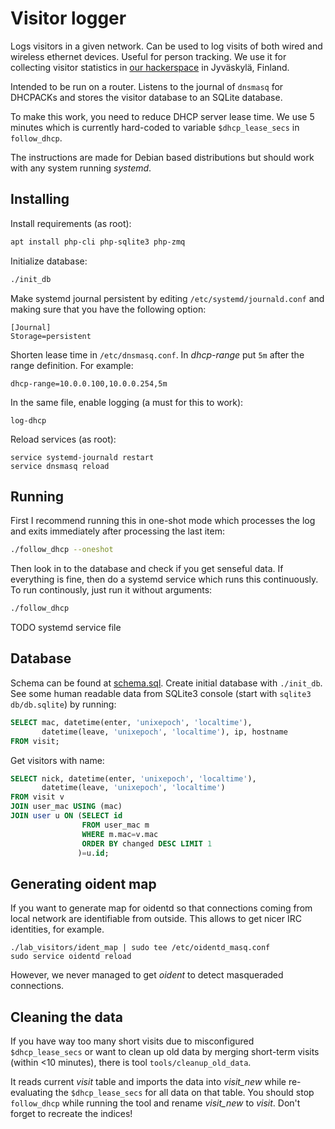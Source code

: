<!-- -*- mode: markdown; -*- -->

# Visitor logger

Logs visitors in a given network. Can be used to log visits of both
wired and wireless ethernet devices. Useful for person tracking. We
use it for collecting visitor statistics in
[our hackerspace](http://jkl.hacklab.fi) in Jyväskylä, Finland.

Intended to be run on a router. Listens to the journal of `dnsmasq`
for DHCPACKs and stores the visitor database to an SQLite database.

To make this work, you need to reduce DHCP server lease time. We use 5
minutes which is currently hard-coded to variable `$dhcp_lease_secs`
in `follow_dhcp`.

The instructions are made for Debian based distributions but should
work with any system running *systemd*.

## Installing

Install requirements (as root):

```sh
apt install php-cli php-sqlite3 php-zmq
```

Initialize database:

```sh
./init_db
```

Make systemd journal persistent by editing
`/etc/systemd/journald.conf` and making sure that you have the
following option:

	[Journal]
	Storage=persistent

Shorten lease time in `/etc/dnsmasq.conf`. In *dhcp-range* put `5m`
after the range definition. For example:

	dhcp-range=10.0.0.100,10.0.0.254,5m

In the same file, enable logging (a must for this to work):

	log-dhcp

Reload services (as root):

	service systemd-journald restart
	service dnsmasq reload

## Running

First I recommend running this in one-shot mode which processes the
log and exits immediately after processing the last item:

```sh
./follow_dhcp --oneshot
```

Then look in to the database and check if you get senseful data. If
everything is fine, then do a systemd service which runs this
continuously. To run continously, just run it without arguments:

```sh
./follow_dhcp
```

TODO systemd service file

## Database

Schema can be found at [schema.sql](schema.sql). Create initial
database with `./init_db`. See some human readable data from SQLite3
console (start with `sqlite3 db/db.sqlite`) by running:

```sql
SELECT mac, datetime(enter, 'unixepoch', 'localtime'),
       datetime(leave, 'unixepoch', 'localtime'), ip, hostname
FROM visit;
```

Get visitors with name:

```sql
SELECT nick, datetime(enter, 'unixepoch', 'localtime'),
       datetime(leave, 'unixepoch', 'localtime')
FROM visit v
JOIN user_mac USING (mac)
JOIN user u ON (SELECT id
                FROM user_mac m
                WHERE m.mac=v.mac
                ORDER BY changed DESC LIMIT 1
               )=u.id;
```

## Generating oident map

If you want to generate map for oidentd so that connections coming
from local network are identifiable from outside. This allows to get
nicer IRC identities, for example.

	./lab_visitors/ident_map | sudo tee /etc/oidentd_masq.conf
	sudo service oidentd reload

However, we never managed to get *oident* to detect masqueraded
connections.

## Cleaning the data

If you have way too many short visits due to misconfigured
`$dhcp_lease_secs` or want to clean up old data by merging short-term
visits (within <10 minutes), there is tool `tools/cleanup_old_data`.

It reads current *visit* table and imports the data into *visit\_new*
while re-evaluating the `$dhcp_lease_secs` for all data on that table.
You should stop `follow_dhcp` while running the tool and rename
*visit\_new* to *visit*. Don't forget to recreate the indices!
